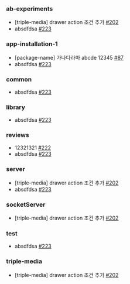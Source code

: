 ### ab-experiments

- [triple-media] drawer action 조건 추가 [#202](https://github.com/jaehyeon48/github-actions-test/pull/202)
- absdfdsa [#223](https://github.com/jaehyeon48/github-actions-test/pull/223)

### app-installation-1

- [package-name] 가나다라마 abcde 12345 [#87](https://github.com/jaehyeon48/github-actions-test/pull/87)
- absdfdsa [#223](https://github.com/jaehyeon48/github-actions-test/pull/223)

### common

- absdfdsa [#223](https://github.com/jaehyeon48/github-actions-test/pull/223)

### library

- absdfdsa [#223](https://github.com/jaehyeon48/github-actions-test/pull/223)

### reviews

- 12321321 [#222](https://github.com/jaehyeon48/github-actions-test/pull/222)
- absdfdsa [#223](https://github.com/jaehyeon48/github-actions-test/pull/223)

### server

- [triple-media] drawer action 조건 추가 [#202](https://github.com/jaehyeon48/github-actions-test/pull/202)
- absdfdsa [#223](https://github.com/jaehyeon48/github-actions-test/pull/223)

### socketServer

- [triple-media] drawer action 조건 추가 [#202](https://github.com/jaehyeon48/github-actions-test/pull/202)

### test

- absdfdsa [#223](https://github.com/jaehyeon48/github-actions-test/pull/223)

### triple-media

- [triple-media] drawer action 조건 추가 [#202](https://github.com/jaehyeon48/github-actions-test/pull/202)